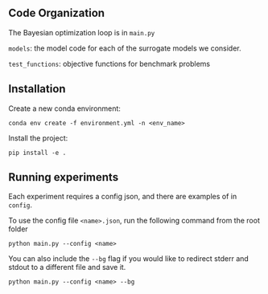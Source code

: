 
## Code Organization
The Bayesian optimization loop is in `main.py`

`models`: the model code for each of the surrogate models we consider.

`test_functions`: objective functions for benchmark problems



## Installation
Create a new conda environment:
````
conda env create -f environment.yml -n <env_name>
````

Install the project:
````
pip install -e .
````

## Running experiments
Each experiment requires a config json, and there are examples of in `config`. 

To use the config file `<name>.json`, run the following command from the root folder
````
python main.py --config <name>
````

You can also include the `--bg` flag if you would like to redirect stderr and stdout to a different file and save it.
````
python main.py --config <name> --bg
````

